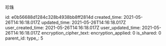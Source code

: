 珍珠

id: e0b56688d1284c328b4938bb8ff2814d
created_time: 2021-05-26T14:16:18.017Z
updated_time: 2021-05-26T14:16:18.017Z
user_created_time: 2021-05-26T14:16:18.017Z
user_updated_time: 2021-05-26T14:16:18.017Z
encryption_cipher_text: 
encryption_applied: 0
is_shared: 0
parent_id: 
type_: 5